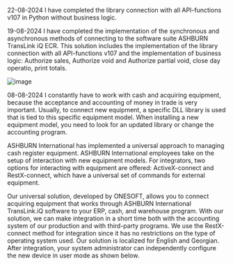 22-08-2024
I have completed the library connection with all API-functions v107 in Python without business logic.

19-08-2024
I have completed the implementation of the synchronous and asynchronous methods of connecting to the software suite ASHBURN TransLink iQ ECR. This solution includes the implementation of the library connection with all API-functions v107 and the implementation of business logic: Authorize sales, Authorize void and Authorize partial void, close day operatio, print totals. 

![image](https://github.com/user-attachments/assets/8096d122-4f67-45f6-a84e-bd293fd421f8)

08-08-2024 
I constantly have to work with cash and acquiring equipment, because the acceptance and accounting of money in trade is very important. Usually, to connect new equipment, a specific DLL library is used that is tied to this specific equipment model. When installing a new equipment model, you need to look for an updated library or change the accounting program.
 
ASHBURN International has implemented a universal approach to managing cash register equipment. ASHBURN International employees take on the setup of interaction with new equipment models. For integrators, two options for interacting with equipment are offered: ActiveX-connect and RestX-connect, which have a universal set of commands for external equipment.

Our universal solution, developed by ONESOFT, allows you to connect acquiring equipment that works through ASHBURN International TransLink.iQ software to your ERP, cash, and warehouse program. With our solution, we can make integration in a short time both with the accounting system of our production and with third-party programs.
We use the RestX-connect method for integration since it has no restrictions on the type of operating system used. 
Our solution is localized for English and Georgian. After integration, your system administrator can independently configure the new device in user mode as shown below.


